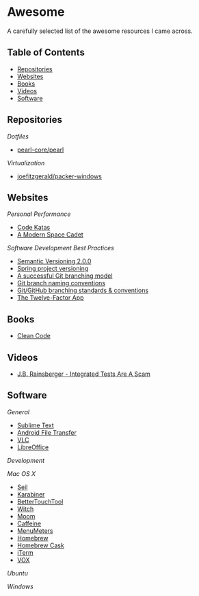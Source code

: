 Awesome
=======

A carefully selected list of the awesome resources I came across.

## Table of Contents
 * [Repositories](#repositories)
 * [Websites](#websites)
 * [Books](#books)
 * [Videos](#videos)
 * [Software](#software)

## Repositories

*Dotfiles*

 * [pearl-core/pearl](https://github.com/pearl-core/pearl)

*Virtualization*

 * [joefitzgerald/packer-windows](https://github.com/joefitzgerald/packer-windows)

## Websites

*Personal Performance*

 * [Code Katas](http://www.codekatas.org/)
 * [A Modern Space Cadet](http://stevelosh.com/blog/2012/10/a-modern-space-cadet)

*Software Development Best Practices*

 * [Semantic Versioning 2.0.0](http://semver.org/)
 * [Spring project versioning](https://github.com/spring-projects/spring-build-gradle/wiki/Spring-project-versioning)
 * [A successful Git branching model](http://nvie.com/posts/a-successful-git-branching-model/)
 * [Git branch naming conventions](http://www.guyroutledge.co.uk/blog/git-branch-naming-conventions/)
 * [Git/GitHub branching standards & conventions](https://gist.github.com/digitaljhelms/4287848)
 * [The Twelve-Factor App](http://12factor.net/)

## Books

 * [Clean Code](https://www.safaribooksonline.com/library/view/clean-code/9780136083238/)

## Videos

 * [J.B. Rainsberger - Integrated Tests Are A Scam](https://vimeo.com/80533536)

## Software

*General*

 * [Sublime Text](http://www.sublimetext.com/)
 * [Android File Transfer](https://www.android.com/intl/en_uk/filetransfer/)
 * [VLC](http://www.videolan.org/vlc/)
 * [LibreOffice](http://www.libreoffice.org/)

*Development*

*Mac OS X*

 * [Seil](https://pqrs.org/osx/karabiner/seil.html.en)
 * [Karabiner](https://pqrs.org/osx/karabiner/index.html.en)
 * [BetterTouchTool](https://www.boastr.net/)
 * [Witch](http://manytricks.com/witch/)
 * [Moom](http://manytricks.com/moom/)
 * [Caffeine](https://itunes.apple.com/gb/app/caffeine/id411246225)
 * [MenuMeters](http://www.ragingmenace.com/software/menumeters/)
 * [Homebrew](http://brew.sh/)
 * [Homebrew Cask](http://caskroom.io/)
 * [iTerm](http://iterm2.com/)
 * [VOX](http://coppertino.com/)

*Ubuntu*

*Windows*
